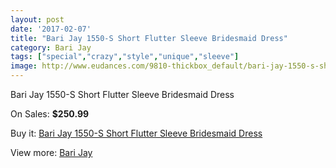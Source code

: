 ```yaml
---
layout: post
date: '2017-02-07'
title: "Bari Jay 1550-S Short Flutter Sleeve Bridesmaid Dress"
category: Bari Jay
tags: ["special","crazy","style","unique","sleeve"]
image: http://www.eudances.com/9810-thickbox_default/bari-jay-1550-s-short-flutter-sleeve-bridesmaid-dress.jpg
---
```

Bari Jay 1550-S Short Flutter Sleeve Bridesmaid Dress

On Sales: **$250.99**
<a href="https://www.eudances.com/en/bari-jay/3217-bari-jay-1550-s-short-flutter-sleeve-bridesmaid-dress.html"><amp-img layout="responsive" width="600" height="600" src="//www.eudances.com/9810-thickbox_default/bari-jay-1550-s-short-flutter-sleeve-bridesmaid-dress.jpg" alt="Bari Jay 1550-S Short Flutter Sleeve Bridesmaid Dress 0" /></a>

Buy it: [Bari Jay 1550-S Short Flutter Sleeve Bridesmaid Dress](https://www.eudances.com/en/bari-jay/3217-bari-jay-1550-s-short-flutter-sleeve-bridesmaid-dress.html "Bari Jay 1550-S Short Flutter Sleeve Bridesmaid Dress")

View more: [Bari Jay](https://www.eudances.com/en/56-bari-jay "Bari Jay")